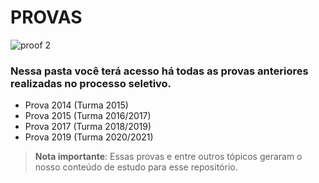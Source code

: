 # PROVAS

![proof 2](https://user-images.githubusercontent.com/32227073/42604584-f5685142-8549-11e8-9b49-d4eb185daeb7.png)
                  
### Nessa pasta você terá acesso há todas as provas anteriores realizadas no processo seletivo.
                  
* Prova 2014 (Turma 2015)
* Prova 2015 (Turma 2016/2017)
* Prova 2017 (Turma 2018/2019) 
* Prova 2019 (Turma 2020/2021) 

> **Nota importante**: Essas provas e entre outros tópicos geraram o nosso conteúdo de estudo para esse repositório.
